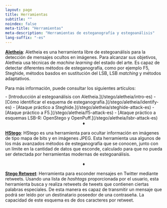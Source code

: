 ```yaml
---
layout: page
title: Herramientas
subtitle: "" 
noindex: false
meta-title: "Herramientas"
meta-description: "Herramientas de esteganografía y estegoanálisis"
lang-suffix: "-es"
---
```


**[Aletheia](https://github.com/daniellerch/aletheia)**: Aletheia es una herramienta libre de estegoanálisis para la detección de mensajes ocultos en imágenes. Para alcanzar sus objetivos, Aletheia usa técnicas de *machine learning* del estado del arte. Es capaz de detectar diferentes métodos de esteganografía, como por ejemplo F5, Steghide, métodos basdos en sustitución del LSB, LSB *matching* y métodos adaptativos.

<p style='margin-bottom:10px;margin-top:0px'>
Para más información, puede consultar los siguientes artículos:
</p>
- [Introducción al estegoanálisis con Aletheia.](/stego/aletheia/intro-es)
- [Cómo identificar el esquema de esteganografía.](/stego/aletheia/identify-es)
- [Ataque práctico a Steghide.](/stego/aletheia/steghide-attack-es)
- [Ataque práctico a F5.](/stego/aletheia/f5-attack-es)
- [Ataque práctico a esquemas LSB-R: OpenStego y OpenPuff.](/stego/aletheia/lsbr-attack-es)


<center>&diams;</center>

**[HStego](https://github.com/daniellerch/hstego)**: HStego es una herramienta para ocultar información en imágenes de tipo mapa de bits y en imágenes JPEG. Esta herramienta usa algunos de los más avanzados métodos de esteganografía que se conocen, junto con un límite en la cantidad de datos que esconde, calculado para que no pueda ser detectada por herramientas modernas de estegoanálisis. 

<center>&diams;</center>

**[Stego Retweet](https://github.com/daniellerch/stego-retweet)**: Herramienta para esconder mensajes en Twitter mediante retweets. Usando una lista de *hashtags* proporcionada por el usuario, esta herramienta busca y realiza retweets de  tweets que contienen ciertas palabras especiales. De esta manera es capaz de transmitir un mensaje que podrá ser leído por un destinatario poseedor de una contraseña. La capacidad de este esquema es de dos caracteres por retweet. 



